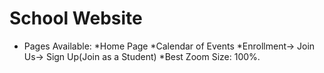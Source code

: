 # School Website
* Pages Available: 
  *Home Page
  *Calendar of Events
  *Enrollment-> Join Us-> Sign Up(Join as a Student)
*Best Zoom Size: 100%.
